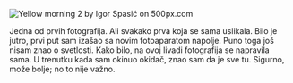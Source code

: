 <div class='pixels-photo'>
  <p>
    <img src='https://drscdn.500px.org/photo/133296243/m%3D900/v2?user_id=14891629&webp=true&sig=003464f982ad68fb836321c230d5234d4caca8cd029a980f726646ecdca8ce2a' alt='Yellow morning 2 by Igor Spasić on 500px.com'>
  </p>
  <a href='https://500px.com/photo/133296243/yellow-morning-2-by-igor-spasi%C4%87' alt='Yellow morning 2 by Igor Spasić on 500px.com'></a>
</div>

<script type='text/javascript' src='https://500px.com/embed.js'></script>
<script type='text/javascript' src='https://500px.com/embed.js'></script>

Jedna od prvih fotografija. Ali svakako prva koja se sama uslikala. Bilo je jutro, prvi put sam izašao sa novim fotoaparatom napolje. Puno toga još nisam znao o svetlosti. Kako bilo, na ovoj livadi fotografija se napravila sama. U trenutku kada sam okinuo okidač, znao sam da je sve tu. Sigurno, može bolje; no to nije važno.

